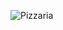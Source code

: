 ![Pizzaria](https://github.com/JuniorReisx/Site-Pizzaria/assets/125107249/7d852494-6fba-46fb-87eb-be56f53ad617)

